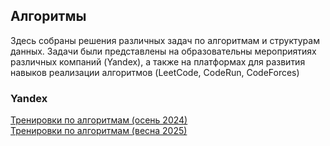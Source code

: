 ## Алгоритмы
Здесь собраны решения различных задач по алгоритмам и структурам данных. 
Задачи были представлены на образовательны мероприятиях различных компаний (Yandex), а также на 
платформах для развития навыков реализации алгоритмов (LeetCode, CodeRun, CodeForces)

### Yandex
[Тренировки по алгоритмам (осень 2024)](algorithm_training_2024)  
[Тренировки по алгоритмам (весна 2025)](algorithm_training_2025)
